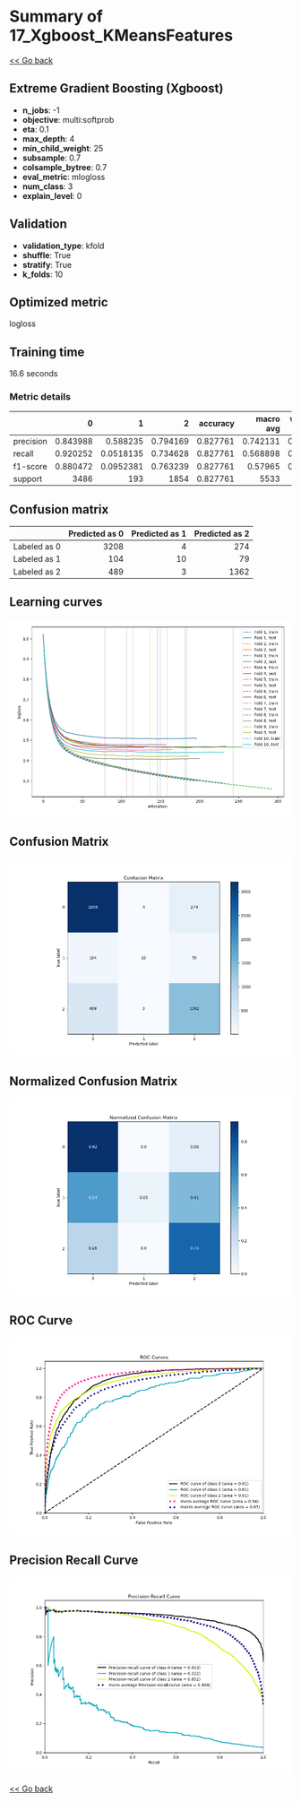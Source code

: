 # Summary of 17_Xgboost_KMeansFeatures

[<< Go back](../README.md)


## Extreme Gradient Boosting (Xgboost)
- **n_jobs**: -1
- **objective**: multi:softprob
- **eta**: 0.1
- **max_depth**: 4
- **min_child_weight**: 25
- **subsample**: 0.7
- **colsample_bytree**: 0.7
- **eval_metric**: mlogloss
- **num_class**: 3
- **explain_level**: 0

## Validation
 - **validation_type**: kfold
 - **shuffle**: True
 - **stratify**: True
 - **k_folds**: 10

## Optimized metric
logloss

## Training time

16.6 seconds

### Metric details
|           |           0 |           1 |           2 |   accuracy |   macro avg |   weighted avg |   logloss |
|:----------|------------:|------------:|------------:|-----------:|------------:|---------------:|----------:|
| precision |    0.843988 |   0.588235  |    0.794169 |   0.827761 |    0.742131 |       0.818374 |  0.455123 |
| recall    |    0.920252 |   0.0518135 |    0.734628 |   0.827761 |    0.568898 |       0.827761 |  0.455123 |
| f1-score  |    0.880472 |   0.0952381 |    0.763239 |   0.827761 |    0.57965  |       0.813799 |  0.455123 |
| support   | 3486        | 193         | 1854        |   0.827761 | 5533        |    5533        |  0.455123 |


## Confusion matrix
|              |   Predicted as 0 |   Predicted as 1 |   Predicted as 2 |
|:-------------|-----------------:|-----------------:|-----------------:|
| Labeled as 0 |             3208 |                4 |              274 |
| Labeled as 1 |              104 |               10 |               79 |
| Labeled as 2 |              489 |                3 |             1362 |

## Learning curves
![Learning curves](learning_curves.png)
## Confusion Matrix

![Confusion Matrix](confusion_matrix.png)


## Normalized Confusion Matrix

![Normalized Confusion Matrix](confusion_matrix_normalized.png)


## ROC Curve

![ROC Curve](roc_curve.png)


## Precision Recall Curve

![Precision Recall Curve](precision_recall_curve.png)



[<< Go back](../README.md)
